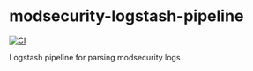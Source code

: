 # modsecurity-logstash-pipeline

[![CI](https://github.com/widhalmt/modsecurity-logstash-pipeline/workflows/Logstash%20Syntax/badge.svg?event=push)](https://github.com/widhalmt/modsecurity-logstash-pipeline/actions?query=workflow%3A%22Logstash+Syntax%22)

Logstash pipeline for parsing modsecurity logs
